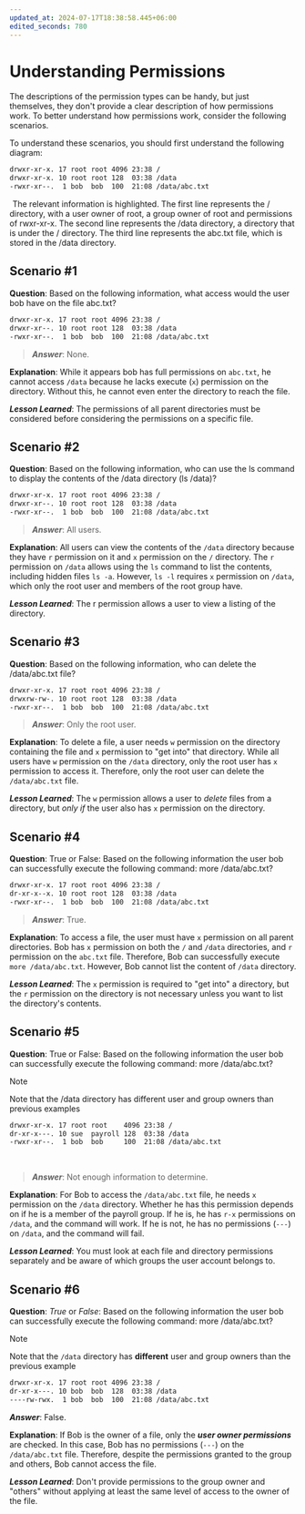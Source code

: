 ```yaml
---
updated_at: 2024-07-17T18:38:58.445+06:00
edited_seconds: 780
---
```

# Understanding Permissions
The descriptions of the permission types can be handy, but just themselves, they don't provide a clear description of how permissions work. To better understand how permissions work, consider the following scenarios.

To understand these scenarios, you should first understand the following diagram:

```bash
drwxr-xr-x. 17 root root 4096 23:38 /
drwxr-xr-x. 10 root root 128  03:38 /data
-rwxr-xr--.  1 bob  bob  100  21:08 /data/abc.txt
```
‌⁠​​⁠​ 
The relevant information is highlighted. The first line represents the / directory, with a user owner of root, a group owner of root and permissions of rwxr-xr-x. The second line represents the /data directory, a directory that is under the / directory. The third line represents the abc.txt file, which is stored in the /data directory.

## Scenario #1 

**Question**: Based on the following information, what access would the user bob have on the file abc.txt?

```bash
drwxr-xr-x. 17 root root 4096 23:38 /
drwxr-xr--. 10 root root 128  03:38 /data
-rwxr-xr--.  1 bob  bob  100  21:08 /data/abc.txt
```

>***Answer***: None.

**Explanation**: 
While it appears bob has full permissions on `abc.txt`, he cannot access `/data` because he lacks execute (`x`) permission on the directory. Without this, he cannot even enter the directory to reach the file.

***Lesson Learned***: 
The permissions of all parent directories must be considered before considering the permissions on a specific file.

## Scenario #2

**Question**: Based on the following information, who can use the ls command to display the contents of the /data directory (ls /data)?

```bash
drwxr-xr-x. 17 root root 4096 23:38 /
drwxr-xr--. 10 root root 128  03:38 /data
-rwxr-xr--.  1 bob  bob  100  21:08 /data/abc.txt
```

>***Answer***: All users.

**Explanation**: 
All users can view the contents of the `/data` directory because they have `r` permission on it and `x` permission on the `/` directory. The `r` permission on `/data` allows using the `ls` command to list the contents, including hidden files `ls -a`. 
However, `ls -l` requires `x` permission on `/data`, which only the root user and members of the root group have.

***Lesson Learned***: 
The r permission allows a user to view a listing of the directory.

## Scenario #3

**Question**: Based on the following information, who can delete the /data/abc.txt file?

```bash
drwxr-xr-x. 17 root root 4096 23:38 /
drwxrw-rw-. 10 root root 128  03:38 /data
-rwxr-xr--.  1 bob  bob  100  21:08 /data/abc.txt
```

>***Answer***: Only the root user.

**Explanation**: 
To delete a file, a user needs `w` permission on the directory containing the file and `x` permission to "get into" that directory. While all users have `w` permission on the `/data` directory, only the root user has `x` permission to access it. Therefore, only the root user can delete the `/data/abc.txt` file.

***Lesson Learned***: 
The `w` permission allows a user to *delete* files from a directory, but *only if* the user also has `x` permission on the directory.

## Scenario #4

**Question**: True or False: Based on the following information the user bob can successfully execute the following command: more /data/abc.txt?

```bash
drwxr-xr-x. 17 root root 4096 23:38 /
dr-xr-x--x. 10 root root 128  03:38 /data
-rwxr-xr--.  1 bob  bob  100  21:08 /data/abc.txt
```

>***Answer***: True.

**Explanation**: 
To access a file, the user must have `x` permission on all parent directories. Bob has `x` permission on both the `/` and `/data` directories, and `r` permission on the `abc.txt` file. Therefore, Bob can successfully execute `more /data/abc.txt`.
However, Bob cannot list the content of `/data` directory.

***Lesson Learned***: 
The `x` permission is required to "get into" a directory, but the `r` permission on the directory is not necessary unless you want to list the directory's contents.

## Scenario #5

**Question**: True or False: Based on the following information the user bob can successfully execute the following command: more /data/abc.txt?

>[!note]
>Note that the /data directory has different user and group owners than previous examples

```bash
drwxr-xr-x. 17 root root    4096 23:38 /
dr-xr-x---. 10 sue  payroll 128  03:38 /data
-rwxr-xr--.  1 bob  bob     100  21:08 /data/abc.txt
```
‌⁠​​⁠​ 
>***Answer***: Not enough information to determine.

**Explanation**: 
For Bob to access the `/data/abc.txt` file, he needs `x` permission on the `/data` directory. Whether he has this permission depends on if he is a member of the payroll group. If he is, he has `r-x` permissions on `/data`, and the command will work. If he is not, he has no permissions (`---`) on `/data`, and the command will fail.

***Lesson Learned***: 
You must look at each file and directory permissions separately and be aware of which groups the user account belongs to.


## Scenario #6

**Question**: *True* or *False*: Based on the following information the user bob can successfully execute the following command: more /data/abc.txt?

>[!note]
>Note that the `/data` directory has **different** user and group owners than the previous example

```bash
drwxr-xr-x. 17 root root 4096 23:38 /
dr-xr-x---. 10 bob  bob  128  03:38 /data
----rw-rwx.  1 bob  bob  100  21:08 /data/abc.txt
```

***Answer***: False.

**Explanation**: 
If Bob is the owner of a file, only the ***user owner permissions*** are checked. In this case, Bob has no permissions (`---`) on the `/data/abc.txt` file. Therefore, despite the permissions granted to the group and others, Bob cannot access the file.

***Lesson Learned***: 
Don't provide permissions to the group owner and "others" without applying at least the same level of access to the owner of the file.


